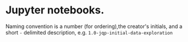 # Jupyter notebooks. 
Naming convention is a number (for ordering),the creator's initials, and a short `-` delimited description, e.g. `1.0-jqp-initial-data-exploration`